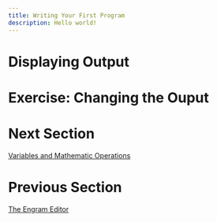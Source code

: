 ```yaml
---
title: Writing Your First Program
description: Hello world!
---
```


# Displaying Output

# Exercise: Changing the Ouput

# Next Section
[Variables and Mathematic Operations](5-variables.md)

# Previous Section
[The Engram Editor](3-editor.md)